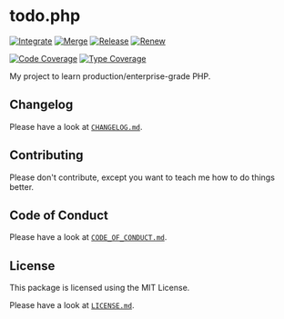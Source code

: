 # todo.php

[![Integrate](https://github.com/matthiasbeyer/todo.php/workflows/Integrate/badge.svg)](https://github.com/matthiasbeyer/todo.php/actions)
[![Merge](https://github.com/matthiasbeyer/todo.php/workflows/Merge/badge.svg)](https://github.com/matthiasbeyer/todo.php/actions)
[![Release](https://github.com/matthiasbeyer/todo.php/workflows/Release/badge.svg)](https://github.com/matthiasbeyer/todo.php/actions)
[![Renew](https://github.com/matthiasbeyer/todo.php/workflows/Renew/badge.svg)](https://github.com/matthiasbeyer/todo.php/actions)

[![Code Coverage](https://codecov.io/gh/matthiasbeyer/todo.php/branch/main/graph/badge.svg)](https://codecov.io/gh/matthiasbeyer/todo.php)
[![Type Coverage](https://shepherd.dev/github/matthiasbeyer/todo.php/coverage.svg)](https://shepherd.dev/github/matthiasbeyer/todo.php)


My project to learn production/enterprise-grade PHP.

## Changelog

Please have a look at [`CHANGELOG.md`](CHANGELOG.md).

## Contributing

Please don't contribute, except you want to teach me how to do things better.

## Code of Conduct

Please have a look at [`CODE_OF_CONDUCT.md`](.github/CODE_OF_CONDUCT.md).

## License

This package is licensed using the MIT License.

Please have a look at [`LICENSE.md`](LICENSE.md).
